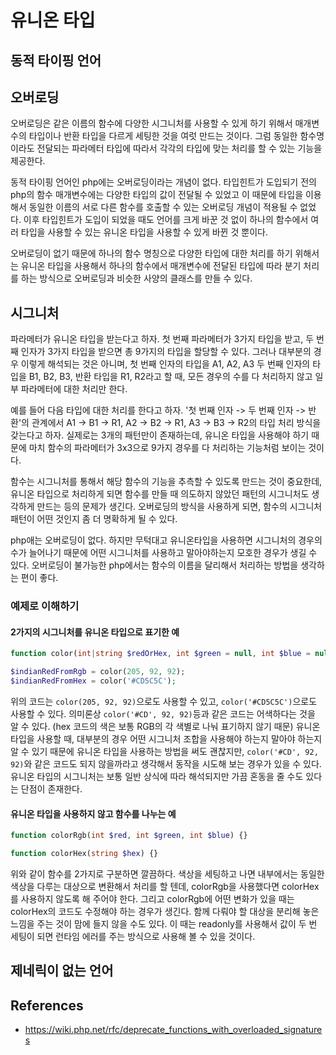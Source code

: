 # 유니온 타입

## 동적 타이핑 언어

## 오버로딩

오버로딩은 같은 이름의 함수에 다양한 시그니처를 사용할 수 있게 하기 위해서 매개변수의 타입이나 반환 타입을 다르게 세팅한 것을 여럿 만드는 것이다. 그럼 동일한 함수명이라도 전달되는 파라메터 타입에 따라서 각각의 타입에 맞는 처리를 할 수 있는 기능을 제공한다.

동적 타이핑 언어인 php에는 오버로딩이라는 개념이 없다. 타입힌트가 도입되기 전의 php의 함수 매개변수에는 다양한 타입의 값이 전달될 수 있었고 이 때문에 타입을 이용해서 동일한 이름의 서로 다른 함수를 호출할 수 있는 오버로딩 개념이 적용될 수 없었다. 이후 타입힌트가 도입이 되었을 때도 언어를 크게 바꾼 것 없이 하나의 함수에서 여러 타입을 사용할 수 있는 유니온 타입을 사용할 수 있게 바뀐 것 뿐이다.

오버로딩이 없기 때문에 하나의 함수 명칭으로 다양한 타입에 대한 처리를 하기 위해서는 유니온 타입을 사용해서 하나의 함수에서 매개변수에 전달된 타입에 따라 분기 처리를 하는 방식으로 오버로딩과 비슷한 사양의 클래스를 만들 수 있다.

## 시그니처

파라메터가 유니온 타입을 받는다고 하자. 첫 번째 파라메터가 3가지 타입을 받고, 두 번째 인자가 3가지 타입을 받으면 총 9가지의 타입을 할당할 수 있다. 그러나 대부분의 경우 이렇게 해석되는 것은 아니며, 첫 번째 인자의 타입을 A1, A2, A3 두 번째 인자의 타입을 B1, B2, B3, 반환 타입을 R1, R2라고 할 때, 모든 경우의 수를 다 처리하지 않고 일부 파라메터에 대한 처리만 한다.

예를 들어 다음 타입에 대한 처리를 한다고 하자. '첫 번째 인자 -> 두 번째 인자 -> 반환'의 관계에서 A1 -> B1 -> R1, A2 -> B2 -> R1, A3 -> B3 -> R2의 타입 처리 방식을 갖는다고 하자. 실제로는 3개의 패턴만이 존재하는데, 유니온 타입을 사용해야 하기 때문에 마치 함수의 파라메터가 3x3으로 9가지 경우를 다 처리하는 기능처럼 보이는 것이다.

함수는 시그니처를 통해서 해당 함수의 기능을 추측할 수 있도록 만드는 것이 중요한데, 유니온 타입으로 처리하게 되면 함수를 만들 때 의도하지 않았던 패턴의 시그니처도 생각하게 만드는 등의 문제가 생긴다. 오버로딩의 방식을 사용하게 되면, 함수의 시그니처 패턴이 어떤 것인지 좀 더 명확하게 될 수 있다.

php애는 오버로딩이 없다. 하지만 무턱대고 유니온타입을 사용하면 시그니처의 경우의 수가 늘어나기 때문에 어떤 시그니처를 사용하고 말아야하는지 모호한 경우가 생길 수 있다. 오버로딩이 불가능한 php에서는 함수의 이름을 달리해서 처리하는 방법을 생각하는 편이 좋다.

### 예제로 이해하기

#### 2가지의 시그니처를 유니온 타입으로 표기한 예

```php
function color(int|string $redOrHex, int $green = null, int $blue = null) {}

$indianRedFromRgb = color(205, 92, 92);
$indianRedFromHex = color('#CD5C5C');
```

위의 코드는 `color(205, 92, 92)`으로도 사용할 수 있고, `color('#CD5C5C')`으로도 사용할 수 있다. 의미론상 `color('#CD', 92, 92)`등과 같은 코드는 어색하다는 것을 알 수 있다. (hex 코드의 색은 보통 RGB의 각 색별로 나눠 표기하지 않기 때문) 유니온 타입을 사용할 때, 대부분의 경우 어떤 시그니처 조합을 사용해야 하는지 말아야 하는지 알 수 있기 때문에 유니온 타입을 사용하는 방법을 써도 괜찮지만, `color('#CD', 92, 92)`와 같은 코드도 되지 않을까라고 생각해서 동작을 시도해 보는 경우가 있을 수 있다. 유니온 타입의 시그니처는 보통 일반 상식에 따라 해석되지만 가끔 혼동을 줄 수도 있다는 단점이 존재한다.

#### 유니온 타입을 사용하지 않고 함수를 나누는 예

```php
function colorRgb(int $red, int $green, int $blue) {}
```

```php
function colorHex(string $hex) {}
```

위와 같이 함수를 2가지로 구분하면 깔끔하다. 색상을 세팅하고 나면 내부에서는 동일한 색상을 다루는 대상으로 변환해서 처리를 할 텐데, colorRgb을 사용했다면 colorHex를 사용하지 않도록 해 주어야 한다. 그리고 colorRgb에 어떤 변화가 있을 때는 colorHex의 코드도 수정해야 하는 경우가 생긴다. 함께 다뤄야 할 대상을 분리해 놓은 느낌을 주는 것이 맘에 들지 않을 수도 있다. 이 때는 readonly를 사용해서 값이 두 번 세팅이 되면 런타임 에러를 주는 방식으로 사용해 볼 수 있을 것이다.

## 제네릭이 없는 언어

## References
- https://wiki.php.net/rfc/deprecate_functions_with_overloaded_signatures
